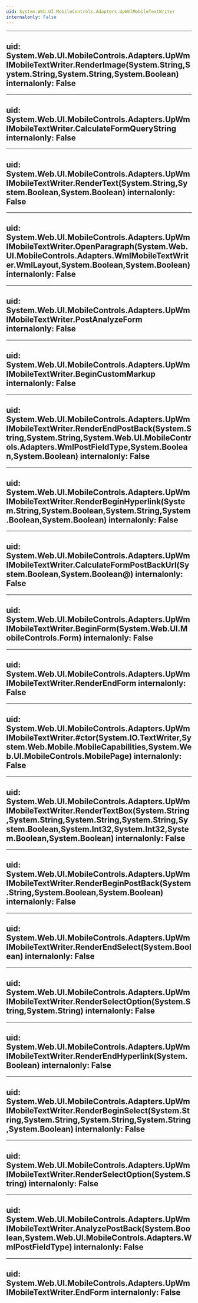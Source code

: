 ```yaml
---
uid: System.Web.UI.MobileControls.Adapters.UpWmlMobileTextWriter
internalonly: False
---
```


---
uid: System.Web.UI.MobileControls.Adapters.UpWmlMobileTextWriter.RenderImage(System.String,System.String,System.String,System.Boolean)
internalonly: False
---

---
uid: System.Web.UI.MobileControls.Adapters.UpWmlMobileTextWriter.CalculateFormQueryString
internalonly: False
---

---
uid: System.Web.UI.MobileControls.Adapters.UpWmlMobileTextWriter.RenderText(System.String,System.Boolean,System.Boolean)
internalonly: False
---

---
uid: System.Web.UI.MobileControls.Adapters.UpWmlMobileTextWriter.OpenParagraph(System.Web.UI.MobileControls.Adapters.WmlMobileTextWriter.WmlLayout,System.Boolean,System.Boolean)
internalonly: False
---

---
uid: System.Web.UI.MobileControls.Adapters.UpWmlMobileTextWriter.PostAnalyzeForm
internalonly: False
---

---
uid: System.Web.UI.MobileControls.Adapters.UpWmlMobileTextWriter.BeginCustomMarkup
internalonly: False
---

---
uid: System.Web.UI.MobileControls.Adapters.UpWmlMobileTextWriter.RenderEndPostBack(System.String,System.String,System.Web.UI.MobileControls.Adapters.WmlPostFieldType,System.Boolean,System.Boolean)
internalonly: False
---

---
uid: System.Web.UI.MobileControls.Adapters.UpWmlMobileTextWriter.RenderBeginHyperlink(System.String,System.Boolean,System.String,System.Boolean,System.Boolean)
internalonly: False
---

---
uid: System.Web.UI.MobileControls.Adapters.UpWmlMobileTextWriter.CalculateFormPostBackUrl(System.Boolean,System.Boolean@)
internalonly: False
---

---
uid: System.Web.UI.MobileControls.Adapters.UpWmlMobileTextWriter.BeginForm(System.Web.UI.MobileControls.Form)
internalonly: False
---

---
uid: System.Web.UI.MobileControls.Adapters.UpWmlMobileTextWriter.RenderEndForm
internalonly: False
---

---
uid: System.Web.UI.MobileControls.Adapters.UpWmlMobileTextWriter.#ctor(System.IO.TextWriter,System.Web.Mobile.MobileCapabilities,System.Web.UI.MobileControls.MobilePage)
internalonly: False
---

---
uid: System.Web.UI.MobileControls.Adapters.UpWmlMobileTextWriter.RenderTextBox(System.String,System.String,System.String,System.String,System.Boolean,System.Int32,System.Int32,System.Boolean,System.Boolean)
internalonly: False
---

---
uid: System.Web.UI.MobileControls.Adapters.UpWmlMobileTextWriter.RenderBeginPostBack(System.String,System.Boolean,System.Boolean)
internalonly: False
---

---
uid: System.Web.UI.MobileControls.Adapters.UpWmlMobileTextWriter.RenderEndSelect(System.Boolean)
internalonly: False
---

---
uid: System.Web.UI.MobileControls.Adapters.UpWmlMobileTextWriter.RenderSelectOption(System.String,System.String)
internalonly: False
---

---
uid: System.Web.UI.MobileControls.Adapters.UpWmlMobileTextWriter.RenderEndHyperlink(System.Boolean)
internalonly: False
---

---
uid: System.Web.UI.MobileControls.Adapters.UpWmlMobileTextWriter.RenderBeginSelect(System.String,System.String,System.String,System.String,System.Boolean)
internalonly: False
---

---
uid: System.Web.UI.MobileControls.Adapters.UpWmlMobileTextWriter.RenderSelectOption(System.String)
internalonly: False
---

---
uid: System.Web.UI.MobileControls.Adapters.UpWmlMobileTextWriter.AnalyzePostBack(System.Boolean,System.Web.UI.MobileControls.Adapters.WmlPostFieldType)
internalonly: False
---

---
uid: System.Web.UI.MobileControls.Adapters.UpWmlMobileTextWriter.EndForm
internalonly: False
---
